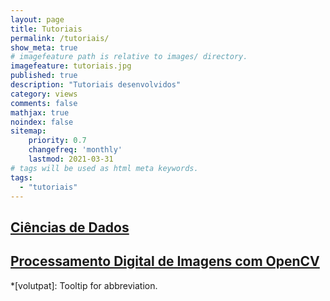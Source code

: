```yaml
---
layout: page
title: Tutoriais
permalink: /tutoriais/
show_meta: true
# imagefeature path is relative to images/ directory.
imagefeature: tutoriais.jpg
published: true
description: "Tutoriais desenvolvidos"
category: views
comments: false
mathjax: true
noindex: false
sitemap:
    priority: 0.7
    changefreq: 'monthly'
    lastmod: 2021-03-31
# tags will be used as html meta keywords.    
tags:
  - "tutoriais"
---
```


## [Ciências de Dados](/tutorial/cdados/)

## [Processamento Digital de Imagens com OpenCV](/tutorial/pdi/)



*[volutpat]: Tooltip for abbreviation.
